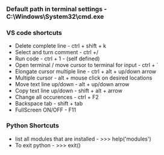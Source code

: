 ### Default path in terminal settings - C:\Windows\System32\cmd.exe
### VS code shortcuts
   - Delete complete line - ctrl + shift + k
   - Select and turn comment - ctrl +/
   - Run code - ctrl + 1 - (self defined)
   - Open terminal / move cursor to terminal for input - ctrl + `
   - Elongate cursor multiple line - ctrl + alt + up/down arrow
   - Multiple cursor - alt + mouse click on desired locations
   - Move text line up/down - alt + up/down arrow
   - Copy text line up/down - shift + alt + arrow
   - Change all occurences - ctrl + F2
   - Backspace tab - shift + tab
   - FullScreen ON/OFF - F11
### Python Shortcuts
   - list all modules that are installed - >>> help('modules')
   - To exit python - >>> exit()